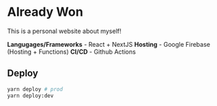 # Already Won

This is a personal website about myself!

**Langugages/Frameworks** - React + NextJS
**Hosting** - Google Firebase (Hosting + Functions)
**CI/CD** - Github Actions

## Deploy

```bash
yarn deploy # prod
yarn deploy:dev
```
